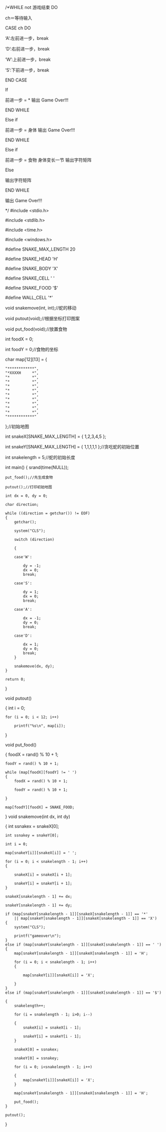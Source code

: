 /*WHILE not 游戏结束 DO

ch＝等待输入

CASE ch DO

‘A’:左前进一步，break

‘D’:右前进一步，break

‘W’:上前进一步，break

‘S’:下前进一步，break

END CASE

If

前进一步 = *
输出 Game Over!!!

END WHILE

Else if

前进一步 = 身体
输出 Game Over!!!

END WHILE

Else if

前进一步 = 食物
身体变长一节
输出字符矩阵

Else

输出字符矩阵

END WHILE

输出 Game Over!!!

*/
#include <stdio.h>

#include <stdlib.h>

#include <time.h>

#include <windows.h>

#define SNAKE_MAX_LENGTH 20

#define SNAKE_HEAD 'H'

#define SNAKE_BODY 'X'

#define SNAKE_CELL ' '

#define SNAKE_FOOD '$'

#define WALL_CELL '*'

void snakemove(int, int);//蛇的移动

void putout(void);//根据坐标打印图案

void put_food(void);//放置食物


int foodX = 0;

int foodY = 0;//食物的坐标

char map[12][13] = {


	"************",
	"*XXXXH     *",
	"*          *",
	"*          *",
	"*          *",
	"*          *",
	"*          *",
	"*          *",
	"*          *",
	"*          *",
	"*          *",
	"************"
};//初始地图

int snakeX[SNAKE_MAX_LENGTH] = { 1,2,3,4,5 };

int snakeY[SNAKE_MAX_LENGTH] = { 1,1,1,1,1 };//贪吃蛇的初始位置

int snakelength = 5;//蛇的初始长度

int main()
{
	srand(time(NULL));
	
	put_food();//先生成食物
	
	putout();//打印初始地图
	
	int dx = 0, dy = 0;
	
	char direction;
	
	while ((direction = getchar()) != EOF)
	{
		getchar();
		
		system("CLS");
		
		switch (direction)
		
		{
		
		case'W':
		
			dy = -1;
			dx = 0;
			break;
			
		case'S':
		
			dy = 1;
			dx = 0;
			break;
			
		case'A':
		
			dx = -1;
			dy = 0;
			break;
			
		case'D':
		
			dx = 1;
			dy = 0;
			break;
		}
		
		snakemove(dx, dy);
	}

	return 0;
}

void putout()

{
	int i = 0;
	
	for (i = 0; i < 12; i++)
	
		printf("%s\n", map[i]);
}

void put_food()

{
	foodX = rand() % 10 + 1;
	
	foodY = rand() % 10 + 1;
	
	while (map[foodX][foodY] != ' ')
	{
		foodX = rand() % 10 + 1;
		
		foodY = rand() % 10 + 1;

	}
	
	map[foodY][foodX] = SNAKE_FOOD;


}
void snakemove(int dx, int dy)

{
	int ssnakex = snakeX[0];
	
	int ssnakey = snakeY[0];
	
	int i = 0;
	
	map[snakeY[i]][snakeX[i]] = ' ';
	
	for (i = 0; i < snakelength - 1; i++)
	{
	
		snakeX[i] = snakeX[i + 1];
		
		snakeY[i] = snakeY[i + 1];
	}
	
	snakeX[snakelength - 1] += dx;
	
	snakeY[snakelength - 1] += dy;

	if (map[snakeY[snakelength - 1]][snakeX[snakelength - 1]] == '*'
		|| map[snakeY[snakelength - 1]][snakeX[snakelength - 1]] == 'X')
	{
		system("CLS");
		
		printf("gameover\n");
	}
	else if (map[snakeY[snakelength - 1]][snakeX[snakelength - 1]] == ' ')
	{
		map[snakeY[snakelength - 1]][snakeX[snakelength - 1]] = 'H';
		
		for (i = 0; i < snakelength - 1; i++)
		{
		
			map[snakeY[i]][snakeX[i]] = 'X';
			
		}
	}
	else if (map[snakeY[snakelength - 1]][snakeX[snakelength - 1]] == '$')
	
	{
		snakelength++;
		
		for (i = snakelength - 1; i>0; i--)
		
		{
			snakeX[i] = snakeX[i - 1];
			
			snakeY[i] = snakeY[i - 1];
		}
		
		snakeX[0] = ssnakex;
		
		snakeY[0] = ssnakey;
		
		for (i = 0; i<snakelength - 1; i++)
		
		{
			map[snakeY[i]][snakeX[i]] = 'X';
		}
		
		map[snakeY[snakelength - 1]][snakeX[snakelength - 1]] = 'H';
		
		put_food();
	}
	
	putout();


}


